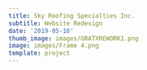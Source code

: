 ```yaml
---
title: Sky Roofing Specialties Inc.
subtitle: Website Redesign
date: '2019-05-10'
thumb_image: images/GRATXREWORK1.png
image: images/Frame 4.png
template: project
---
```

